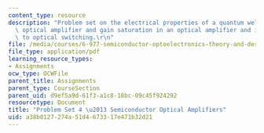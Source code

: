 ```yaml
---
content_type: resource
description: "Problem set on the electrical properties of a quantum well semiconductor\
  \ optical amplifier and gain saturation in an optical amplifier and its application\
  \ to optical switching.\r\n"
file: /media/courses/6-977-semiconductor-optoelectronics-theory-and-design-fall-2002/a38b0127274a51d4673317e471b32d21_ps4b.pdf
file_type: application/pdf
learning_resource_types:
- Assignments
ocw_type: OCWFile
parent_title: Assignments
parent_type: CourseSection
parent_uid: d9ef5a9d-61f3-a1c8-18bc-09c45f924292
resourcetype: Document
title: "Problem Set 4 \u2013 Semiconductor Optical Amplifiers"
uid: a38b0127-274a-51d4-6733-17e471b32d21
---
```

